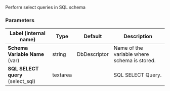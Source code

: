 
 Perform select queries in SQL schema

### Parameters
|Label (internal name)|Type|Default|Description|
|---|---|---|---|
|**Schema Variable Name** (var)|string|DbDescriptor|Name of the variable where schema is stored.|
|**SQL SELECT query** (select_sql)|textarea|<no value>|SQL SELECT Query.|





